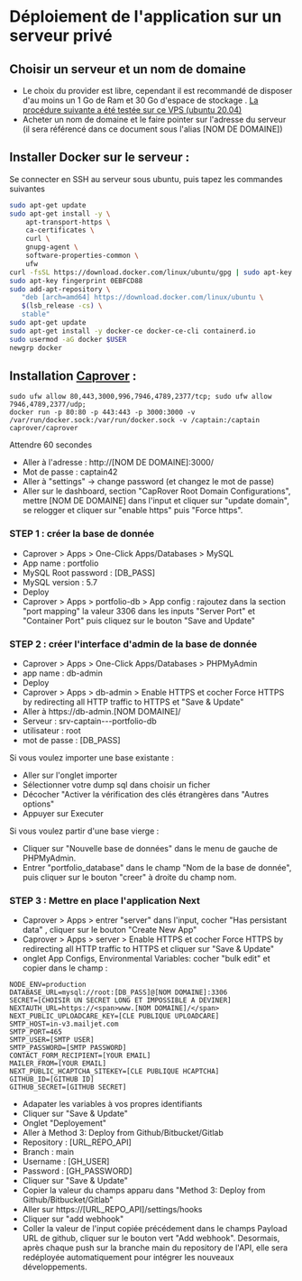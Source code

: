 # Déploiement de l'application sur un serveur privé

## Choisir un serveur et un nom de domaine 

* Le choix du provider est libre, cependant il est recommandé de disposer d'au moins un 1 Go de Ram et 30 Go d'espace de stockage . [La procédure suivante a été testée sur ce VPS (ubuntu 20.04)](https://us.ovh.com/us/order/vps/?v=3#/vps/build?selection=~(range~'Essential~pricingMode~'default~flavor~'vps-essential-2-4-80~os~'ubuntu_20_04~datacenters~(SBG~1)))
* Acheter un nom de domaine et le faire pointer sur l'adresse du serveur (il sera référencé dans ce document sous l'alias [NOM DE DOMAINE])


## Installer Docker sur le serveur :

Se connecter en SSH au serveur sous ubuntu, puis tapez les commandes suivantes

```bash
sudo apt-get update
sudo apt-get install -y \
    apt-transport-https \
    ca-certificates \
    curl \
    gnupg-agent \
    software-properties-common \
    ufw
curl -fsSL https://download.docker.com/linux/ubuntu/gpg | sudo apt-key add -
sudo apt-key fingerprint 0EBFCD88
sudo add-apt-repository \
   "deb [arch=amd64] https://download.docker.com/linux/ubuntu \
   $(lsb_release -cs) \
   stable"
sudo apt-get update
sudo apt-get install -y docker-ce docker-ce-cli containerd.io
sudo usermod -aG docker $USER
newgrp docker 
```

## Installation [Caprover](https://caprover.com/docs/get-started.html) :

```
sudo ufw allow 80,443,3000,996,7946,4789,2377/tcp; sudo ufw allow 7946,4789,2377/udp;
docker run -p 80:80 -p 443:443 -p 3000:3000 -v /var/run/docker.sock:/var/run/docker.sock -v /captain:/captain caprover/caprover
```

Attendre 60 secondes

* Aller à l'adresse : http://[NOM DE DOMAINE]:3000/
* Mot de passe : captain42
* Aller à "settings" -> change password (et changez le mot de passe)
* Aller sur le dashboard, section "CapRover Root Domain Configurations", mettre [NOM DE DOMAINE] dans l'input et cliquer sur "update domain", se relogger et cliquer sur "enable https" puis "Force https".

### STEP 1 : créer la base de donnée
  - Caprover > Apps > One-Click Apps/Databases > MySQL
  - App name : portfolio
  - MySQL Root password : [DB_PASS]
  - MySQL version : 5.7
  - Deploy
  - Caprover > Apps > portfolio-db > App config : rajoutez dans la section "port mapping" la valeur 3306 dans les inputs "Server Port" et "Container Port" puis cliquez sur le bouton "Save and Update"

### STEP 2 : créer l'interface d'admin de la base de donnée
  - Caprover > Apps > One-Click Apps/Databases > PHPMyAdmin
  - app name : db-admin
  - Deploy
  - Caprover > Apps > db-admin > Enable HTTPS et cocher Force HTTPS by redirecting all HTTP traffic to HTTPS et "Save & Update"
  - Aller à https://<span>db-admin.[NOM DOMAINE]/</span>
  - Serveur : srv-captain---portfolio-db
  - utilisateur : root
  - mot de passe : [DB_PASS]
  
Si vous voulez importer une base existante : 
  - Aller sur l'onglet importer
  - Sélectionner votre dump sql dans choisir un ficher
  - Décocher "Activer la vérification des clés étrangères dans "Autres options"
  - Appuyer sur Executer

Si vous voulez partir d'une base vierge : 
  - Cliquer sur "Nouvelle base de données" dans le menu de gauche de PHPMyAdmin.
  - Entrer "portfolio_database" dans le champ "Nom de la base de donnée", puis cliquer sur le bouton "creer" à droite du champ nom.

### STEP 3 : Mettre en place l'application Next
  - Caprover > Apps > entrer "server" dans l'input, cocher "Has persistant data" , cliquer sur le bouton "Create New App"
  - Caprover > Apps > server > Enable HTTPS et cocher Force HTTPS by redirecting all HTTP traffic to HTTPS et cliquer sur "Save & Update"
  - onglet App Configs, Environmental Variables: cocher "bulk edit" et copier dans le champ :
```
NODE_ENV=production
DATABASE_URL=mysql://root:[DB_PASS]@[NOM DOMAINE]:3306
SECRET=[CHOISIR UN SECRET LONG ET IMPOSSIBLE A DEVINER]
NEXTAUTH_URL=https://<span>www.[NOM DOMAINE]/</span>
NEXT_PUBLIC_UPLOADCARE_KEY=[CLE PUBLIQUE UPLOADCARE]
SMTP_HOST=in-v3.mailjet.com
SMTP_PORT=465
SMTP_USER=[SMTP USER]
SMTP_PASSWORD=[SMTP PASSWORD]
CONTACT_FORM_RECIPIENT=[YOUR EMAIL]
MAILER_FROM=[YOUR EMAIL]
NEXT_PUBLIC_HCAPTCHA_SITEKEY=[CLE PUBLIQUE HCAPTCHA]
GITHUB_ID=[GITHUB ID]
GITHUB_SECRET=[GITHUB SECRET]
```
  - Adapater les variables à vos propres identifiants 
  - Cliquer sur "Save & Update"
  - Onglet "Deployement"
  - Aller à Method 3: Deploy from Github/Bitbucket/Gitlab
  - Repository : [URL_REPO_API]
  - Branch : main
  - Username : [GH_USER]
  - Password : [GH_PASSWORD]
  - Cliquer sur "Save & Update"
  - Copier la valeur du champs apparu dans "Method 3: Deploy from Github/Bitbucket/Gitlab"
  - Aller sur https://[URL_REPO_API]/settings/hooks
  - Cliquer sur "add webhook"
  - Coller la valeur de l'input copiée précédement dans le champs Payload URL de github, cliquer sur le bouton vert "Add webhook". Desormais, après chaque push sur la branche main du repository de l'API, elle sera redéployée automatiquement pour intégrer les nouveaux développements.
